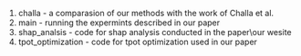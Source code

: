 1. challa - a comparasion of our methods with the work of Challa et al.
2. main - running the expermints described in our paper
3. shap_analsis - code for shap analysis conducted in the paper\our wesite
4. tpot_optimization - code for tpot optimization used in our paper
